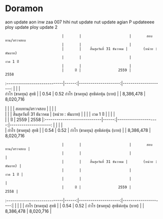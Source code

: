 # Doramon
aon update
aon inw zaa 007 hihi
nut update
nut update agian
P updateeee
ploy update
ploy update 2

                              |       |                      |       สอบทาน/ตรวจสอบ 
                              |       |                      |                      
                              |       |    สิ้นสุดวันที่ 31 ธันวาคม |       (หน่วย : พันบาท) 
                              |       |                      |              งวด 1 ปี 
                              |       |                      |                      
                              |     ปี |                 2559 |                 2558 
:-----------------------------|------:|---------------------:|---------------------:
                              |       |                      |                      
 กำไร (ขาดทุน) สุทธิ             |       |                 0.54 |                 0.52 
 กำไร (ขาดทุน) สุทธิต่อหุ้น (บาท)   |       |            8,386,478 |            8,020,716 

|                              |       |                      |       สอบทาน/ตรวจสอบ 
|                              |       |                      |                      
|                              |       |    สิ้นสุดวันที่ 31 ธันวาคม |       (หน่วย : พันบาท) 
|                              |       |                      |              งวด 1 ปี 
|                              |       |                      |                      
|                              |     ปี |                 2559 |                 2558 
|:-----------------------------|------:|---------------------:|---------------------:
|                              |       |                      |                      
| กำไร (ขาดทุน) สุทธิ             |       |                 0.54 |                 0.52 
| กำไร (ขาดทุน) สุทธิต่อหุ้น (บาท)   |       |            8,386,478 |            8,020,716 

                              |       |                      |       สอบทาน/ตรวจสอบ |
                              |       |                      |                      |
                              |       |    สิ้นสุดวันที่ 31 ธันวาคม |       (หน่วย : พันบาท) |
                              |       |                      |              งวด 1 ปี |
                              |       |                      |                      |
                              |     ปี |                 2559 |                 2558 |
:-----------------------------|------:|---------------------:|---------------------:|
                              |       |                      |                      |
 กำไร (ขาดทุน) สุทธิ             |       |                 0.54 |                 0.52 |
 กำไร (ขาดทุน) สุทธิต่อหุ้น (บาท)   |       |            8,386,478 |            8,020,716 |
